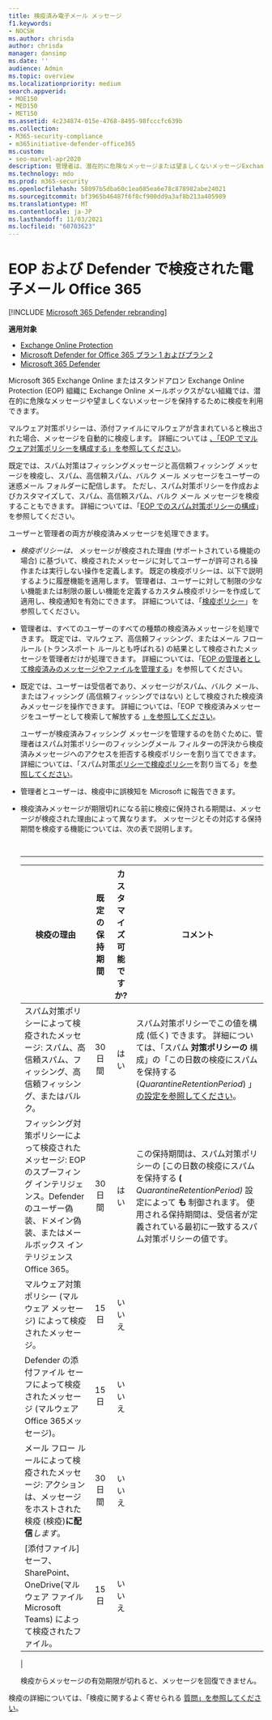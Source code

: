 ```yaml
---
title: 検疫済み電子メール メッセージ
f1.keywords:
- NOCSH
ms.author: chrisda
author: chrisda
manager: dansimp
ms.date: ''
audience: Admin
ms.topic: overview
ms.localizationpriority: medium
search.appverid:
- MOE150
- MED150
- MET150
ms.assetid: 4c234874-015e-4768-8495-98fcccfc639b
ms.collection:
- M365-security-compliance
- m365initiative-defender-office365
ms.custom:
- seo-marvel-apr2020
description: 管理者は、潜在的に危険なメッセージまたは望ましくないメッセージExchange Online Protection (EOP) の検疫について学習できます。
ms.technology: mdo
ms.prod: m365-security
ms.openlocfilehash: 58097b5dba60c1ea085ea6e78c878982abe24021
ms.sourcegitcommit: bf3965b46487f6f8cf900dd9a3af8b213a405989
ms.translationtype: MT
ms.contentlocale: ja-JP
ms.lasthandoff: 11/03/2021
ms.locfileid: "60703623"
---
```

# <a name="quarantined-email-messages-in-eop-and-defender-for-office-365"></a>EOP および Defender で検疫された電子メール Office 365

[!INCLUDE [Microsoft 365 Defender rebranding](../includes/microsoft-defender-for-office.md)]

**適用対象**
- [Exchange Online Protection](exchange-online-protection-overview.md)
- [Microsoft Defender for Office 365 プラン 1 およびプラン 2](defender-for-office-365.md)
- [Microsoft 365 Defender](../defender/microsoft-365-defender.md)

Microsoft 365 Exchange Online またはスタンドアロン Exchange Online Protection (EOP) 組織に Exchange Online メールボックスがない組織では、潜在的に危険なメッセージや望ましくないメッセージを保持するために検疫を利用できます。

マルウェア対策ポリシーは、添付ファイルにマルウェアが含まれていると検出された場合、メッセージを自動的に検疫します。 詳細については [、「EOP でマルウェア対策ポリシーを構成する」を参照してください](configure-anti-malware-policies.md)。

既定では、スパム対策はフィッシングメッセージと高信頼フィッシング メッセージを検疫し、スパム、高信頼スパム、バルク メール メッセージをユーザーの迷惑メール フォルダーに配信します。 ただし、スパム対策ポリシーを作成およびカスタマイズして、スパム、高信頼スパム、バルク メール メッセージを検疫することもできます。 詳細については、「[EOP でのスパム対策ポリシーの構成](configure-your-spam-filter-policies.md)」を参照してください。

ユーザーと管理者の両方が検疫済みメッセージを処理できます。

- _検疫ポリシーは、_ メッセージが検疫された理由 (サポートされている機能の場合) に基づいて、検疫されたメッセージに対してユーザーが許可される操作または実行しない操作を定義します。 既定の検疫ポリシーは、以下で説明するように履歴機能を適用します。 管理者は、ユーザーに対して制限の少ない機能または制限の厳しい機能を定義するカスタム検疫ポリシーを作成して適用し、検疫通知を有効にできます。 詳細については、「[検疫ポリシー](quarantine-policies.md)」を参照してください。

- 管理者は、すべてのユーザーのすべての種類の検疫済みメッセージを処理できます。 既定では、マルウェア、高信頼フィッシング、またはメール フロー ルール (トランスポート ルールとも呼ばれる) の結果として検疫されたメッセージを管理者だけが処理できます。 詳細については、「[EOP の管理者として検疫済みのメッセージやファイルを管理する](manage-quarantined-messages-and-files.md)」を参照してください。

- 既定では、ユーザーは受信者であり、メッセージがスパム、バルク メール、またはフィッシング (高信頼フィッシングではない) として検疫された検疫済みメッセージを操作できます。 詳細については、「EOP で検疫済みメッセージをユーザーとして検索して解放する [」を参照してください](find-and-release-quarantined-messages-as-a-user.md)。

  ユーザーが検疫済みフィッシング メッセージを管理するのを防ぐために、管理者はスパム対策ポリシーのフィッシングメール フィルターの評決から検疫済みメッセージへのアクセスを拒否する検疫ポリシーを割り当てできます。 詳細については、「スパム対策[ポリシーで検疫ポリシー](quarantine-policies.md#anti-spam-policies)を割り当てる」を[参照してください](quarantine-policies.md)。

- 管理者とユーザーは、検疫中に誤検知を Microsoft に報告できます。

- 検疫済みメッセージが期限切れになる前に検疫に保持される期間は、メッセージが検疫された理由によって異なります。 メッセージとその対応する保持期間を検疫する機能については、次の表で説明します。

  <br>

  ****

  |検疫の理由|既定の保持期間|カスタマイズ可能ですか?|コメント|
  |---|:---:|:---:|---|
  |スパム対策ポリシーによって検疫されたメッセージ: スパム、高信頼スパム、フィッシング、高信頼フィッシング、またはバルク。|30 日間|はい|スパム対策ポリシーでこの値を構成 (低く) できます。 詳細については、「スパム **対策ポリシーの** 構成」の「この日数の検疫にスパムを保持する (_QuarantineRetentionPeriod_) 」 [の設定を参照してください](configure-your-spam-filter-policies.md)。|
  |フィッシング対策ポリシーによって検疫されたメッセージ: EOP のスプーフィング インテリジェンス。Defender のユーザー偽装、ドメイン偽装、またはメールボックス インテリジェンスOffice 365。|30 日間|はい|この保持期間は、スパム対策ポリシーの [この日数の検疫にスパムを保持する **(** _QuarantineRetentionPeriod)_ 設定によって **も** 制御されます。 使用される保持期間は、受信者が定義されている最初に一致するスパム対策ポリシーの値です。|
  |マルウェア対策ポリシー (マルウェア メッセージ) によって検疫されたメッセージ。|15 日|いいえ||
  |Defender の添付ファイル セーフによって検疫されたメッセージ (マルウェア Office 365メッセージ)。|15 日|いいえ||
  |メール フロー ルールによって検疫されたメッセージ: アクションは、メッセージをホストされた検疫 (検疫)**に配信**_します_。|30 日間|いいえ||
  |[添付ファイル] セーフ、SharePoint、OneDrive(マルウェア ファイルMicrosoft Teams) によって検疫されたファイル。|15 日|いいえ||
  |

  検疫からメッセージの有効期限が切れると、メッセージを回復できません。

検疫の詳細については、「検疫に関するよく寄せられる [質問」を参照してください](quarantine-faq.yml)。
